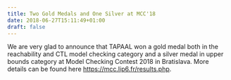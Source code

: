 ```yaml
---
title: Two Gold Medals and One Silver at MCC'18
date: 2018-06-27T15:11:49+01:00
draft: false
---
```


We are very glad to announce that TAPAAL won a gold medal  both in the reachability and CTL model checking category and a silver medal in upper bounds category at Model Checking Contest 2018 in Bratislava. More details can be found here https://mcc.lip6.fr/results.php.